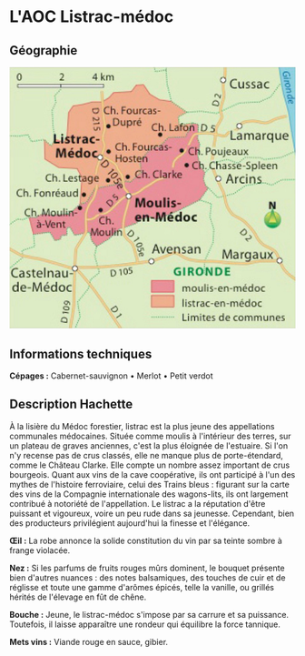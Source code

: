 # L'AOC Listrac-médoc

## Géographie

![Listrac_Moulis_Hachette](figures/Listrac_Moulis_Hachette.jpg)

## Informations techniques

**Cépages :** Cabernet-sauvignon • Merlot • Petit verdot

## Description Hachette

À la lisière du Médoc forestier, listrac est la plus jeune des appellations communales médocaines. Située comme moulis à l'intérieur des terres, sur un plateau de graves anciennes, c'est la plus éloignée de l'estuaire. Si l'on n'y recense pas de crus classés, elle ne manque plus de porte-étendard, comme le Château Clarke. Elle compte un nombre assez important de crus bourgeois. Quant aux vins de la cave coopérative, ils ont participé à l'un des mythes de l'histoire ferroviaire, celui des Trains bleus : figurant sur la carte des vins de la Compagnie internationale des wagons-lits, ils ont largement contribué à notoriété de l'appellation. Le listrac a la réputation d'être puissant et vigoureux, voire un peu rude dans sa jeunesse. Cependant, bien des producteurs privilégient aujourd'hui la finesse et l'élégance.

**Œil :** La robe annonce la solide constitution du vin par sa teinte sombre à frange violacée.

**Nez :** Si les parfums de fruits rouges mûrs dominent, le bouquet présente bien d'autres nuances : des notes balsamiques, des touches de cuir et de réglisse et toute une gamme d'arômes épicés, telle la vanille, ou grillés hérités de l'élevage en fût de chêne.

**Bouche :** Jeune, le listrac-médoc s'impose par sa carrure et sa puissance. Toutefois, il laisse apparaître une rondeur qui équilibre la force tannique.

**Mets vins :** Viande rouge en sauce, gibier.